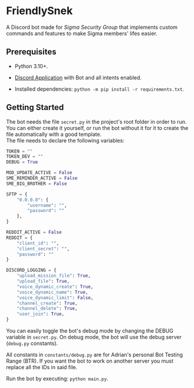 # FriendlySnek

A Discord bot made for *Sigma Security Group* that implements custom commands and features to make Sigma members' lifes easier.

## Prerequisites

* Python 3.10+.

* [Discord Application](https://discord.com/developers/applications) with Bot and all intents enabled.

* Installed dependencies: `python -m pip install -r requirements.txt`.

## Getting Started

The bot needs the file `secret.py` in the project's root folder in order to run. You can either create it yourself, or run the bot without it for it to create the file automatically with a good template. \
The file needs to declare the following variables:

```py
TOKEN = ""
TOKEN_DEV = ""
DEBUG = True

MOD_UPDATE_ACTIVE = False
SME_REMINDER_ACTIVE = False
SME_BIG_BROTHER = False

SFTP = {
    "0.0.0.0": {
        "username": "",
        "password": ""
    },
}

REDDIT_ACTIVE = False
REDDIT = {
    "client_id": "",
    "client_secret": "",
    "password": ""
}

DISCORD_LOGGING = {
    "upload_mission_file": True,
    "upload_file": True,
    "voice_dynamic_create": True,
    "voice_dynamic_name": True,
    "voice_dynamic_limit": False,
    "channel_create": True,
    "channel_delete": True,
    "user_join": True,
}
```

You can easily toggle the bot's debug mode by changing the DEBUG variable in `secret.py`. On debug mode, the bot will use the debug server (`debug.py` constants).

All constants in `constants/debug.py` are for Adrian's personal Bot Testing Range (BTR). If you want the bot to work on another server you must replace all the IDs in said file.

Run the bot by executing: `python main.py`.

